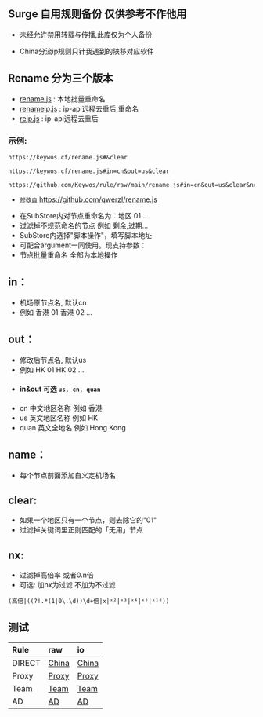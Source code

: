 ## Surge 自用规则备份 仅供参考不作他用

* 未经允许禁用转载与传播,此库仅为个人备份

* China分流ip规则只针我遇到的陕移对应软件

## Rename 分为三个版本
* [rename.js](https://keywos.cf/rename.js) : 本地批量重命名
* [renameip.js](https://keywos.cf/renameip.js) : ip-api远程去重后,重命名
* [reip.js](https://keywos.cf/reip.js) : ip-api远程去重后

### 示例: 

```
https://keywos.cf/rename.js#&clear

https://keywos.cf/rename.js#in=cn&out=us&clear

https://github.com/Keywos/rule/raw/main/rename.js#in=cn&out=us&clear&nx
 ```

- [`修改自`](https://github.com/qwerzl/rename.js) https://github.com/qwerzl/rename.js
* 在SubStore内对节点重命名为：地区 01 ...
* 过滤掉不规范命名的节点 例如 剩余,过期...
* SubStore内选择"脚本操作"，填写脚本地址
* 可配合argument一同使用。现支持参数：
* 节点批量重命名 全部为本地操作
## in：
* 机场原节点名, 默认cn 
* 例如 香港 01 香港 02 ...

## out：
* 修改后节点名, 默认us
* 例如 HK 01 HK 02 ...
* #### in&out 可选  `us, cn, quan`
* cn 中文地区名称 例如 香港
* us 英文地区名称 例如 HK
* quan 英文全地名 例如 Hong Kong

## name：
* 每个节点前面添加自义定机场名
  
## clear: 
* 如果一个地区只有一个节点，则去除它的"01"
* 过滤掉关键词里正则匹配的「无用」节点

## nx:
* 过滤掉高倍率 或者0.n倍 
* 可选: 加nx为过滤 不加为不过滤
```
(高倍|((?!.*(1|0\.\d))\d+倍|x|ˣ²|ˣ³|ˣ⁴|ˣ⁵|ˣ¹⁰)) 
```

## 测试 

| Rule | raw | io |
| :-----| :-----| :-----|
| DIRECT | [China](https://raw.githubusercontent.com/Keywos/rule/main/China.list) | [China](https://keywos.github.io/rule/China.list) |
| Proxy | [Proxy](https://raw.githubusercontent.com/Keywos/rule/main/Proxy.list) | [Proxy](https://keywos.github.io/rule/Proxy.list) |
| Team | [Team](https://raw.githubusercontent.com/Keywos/rule/main/Team.list) | [Team](https://keywos.github.io/rule/Team.list) |
| AD | [AD](https://raw.githubusercontent.com/Keywos/rule/main/AD.list) | [AD](https://keywos.github.io/rule/AD.list) | 